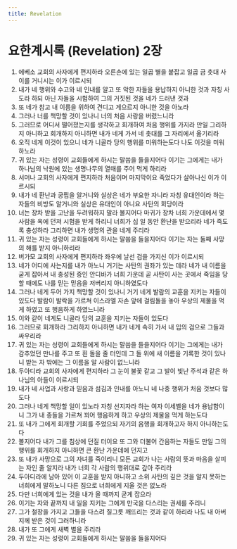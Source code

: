 ```yaml
---
title: Revelation
---
```


# 요한계시록 (Revelation) 2장
1. 에베소 교회의 사자에게 편지하라 오른손에 있는 일곱 별을 붙잡고 일곱 금 촛대 사이를 거니시는 이가 이르시되
1. 내가 네 행위와 수고와 네 인내를 알고 또 악한 자들을 용납하지 아니한 것과 자칭 사도라 하되 아닌 자들을 시험하여 그의 거짓된 것을 네가 드러낸 것과
1. 또 네가 참고 내 이름을 위하여 견디고 게으르지 아니한 것을 아노라
1. 그러나 너를 책망할 것이 있나니 너의 처음 사랑을 버렸느니라
1. 그러므로 어디서 떨어졌는지를 생각하고 회개하여 처음 행위를 가지라 만일 그리하지 아니하고 회개하지 아니하면 내가 네게 가서 네 촛대를 그 자리에서 옮기리라
1. 오직 네게 이것이 있으니 네가 니골라 당의 행위를 미워하는도다 나도 이것을 미워하노라
1. 귀 있는 자는 성령이 교회들에게 하시는 말씀을 들을지어다 이기는 그에게는 내가 하나님의 낙원에 있는 생명나무의 열매를 주어 먹게 하리라
1. 서머나 교회의 사자에게 편지하라 처음이며 마지막이요 죽었다가 살아나신 이가 이르시되
1. 내가 네 환난과 궁핍을 알거니와 실상은 네가 부요한 자니라 자칭 유대인이라 하는 자들의 비방도 알거니와 실상은 유대인이 아니요 사탄의 회당이라
1. 너는 장차 받을 고난을 두려워하지 말라 볼지어다 마귀가 장차 너희 가운데에서 몇 사람을 옥에 던져 시험을 받게 하리니 너희가 십 일 동안 환난을 받으리라 네가 죽도록 충성하라 그리하면 내가 생명의 관을 네게 주리라
1. 귀 있는 자는 성령이 교회들에게 하시는 말씀을 들을지어다 이기는 자는 둘째 사망의 해를 받지 아니하리라
1. 버가모 교회의 사자에게 편지하라 좌우에 날선 검을 가지신 이가 이르시되
1. 네가 어디에 사는지를 내가 아노니 거기는 사탄의 권좌가 있는 데라 네가 내 이름을 굳게 잡아서 내 충성된 증인 안디바가 너희 가운데 곧 사탄이 사는 곳에서 죽임을 당할 때에도 나를 믿는 믿음을 저버리지 아니하였도다
1. 그러나 네게 두어 가지 책망할 것이 있나니 거기 네게 발람의 교훈을 지키는 자들이 있도다 발람이 발락을 가르쳐 이스라엘 자손 앞에 걸림돌을 놓아 우상의 제물을 먹게 하였고 또 행음하게 하였느니라
1. 이와 같이 네게도 니골라 당의 교훈을 지키는 자들이 있도다
1. 그러므로 회개하라 그리하지 아니하면 내가 네게 속히 가서 내 입의 검으로 그들과 싸우리라
1. 귀 있는 자는 성령이 교회들에게 하시는 말씀을 들을지어다 이기는 그에게는 내가 감추었던 만나를 주고 또 흰 돌을 줄 터인데 그 돌 위에 새 이름을 기록한 것이 있나니 받는 자 밖에는 그 이름을 알 사람이 없느니라
1. 두아디라 교회의 사자에게 편지하라 그 눈이 불꽃 같고 그 발이 빛난 주석과 같은 하나님의 아들이 이르시되
1. 내가 네 사업과 사랑과 믿음과 섬김과 인내를 아노니 네 나중 행위가 처음 것보다 많도다
1. 그러나 네게 책망할 일이 있노라 자칭 선지자라 하는 여자 이세벨을 네가 용납함이니 그가 내 종들을 가르쳐 꾀어 행음하게 하고 우상의 제물을 먹게 하는도다
1. 또 내가 그에게 회개할 기회를 주었으되 자기의 음행을 회개하고자 하지 아니하는도다
1. 볼지어다 내가 그를 침상에 던질 터이요 또 그와 더불어 간음하는 자들도 만일 그의 행위를 회개하지 아니하면 큰 환난 가운데에 던지고
1. 또 내가 사망으로 그의 자녀를 죽이리니 모든 교회가 나는 사람의 뜻과 마음을 살피는 자인 줄 알지라 내가 너희 각 사람의 행위대로 갚아 주리라
1. 두아디라에 남아 있어 이 교훈을 받지 아니하고 소위 사탄의 깊은 것을 알지 못하는 너희에게 말하노니 다른 짐으로 너희에게 지울 것은 없노라
1. 다만 너희에게 있는 것을 내가 올 때까지 굳게 잡으라
1. 이기는 자와 끝까지 내 일을 지키는 그에게 만국을 다스리는 권세를 주리니
1. 그가 철장을 가지고 그들을 다스려 질그릇 깨뜨리는 것과 같이 하리라 나도 내 아버지께 받은 것이 그러하니라
1. 내가 또 그에게 새벽 별을 주리라
1. 귀 있는 자는 성령이 교회들에게 하시는 말씀을 들을지어다